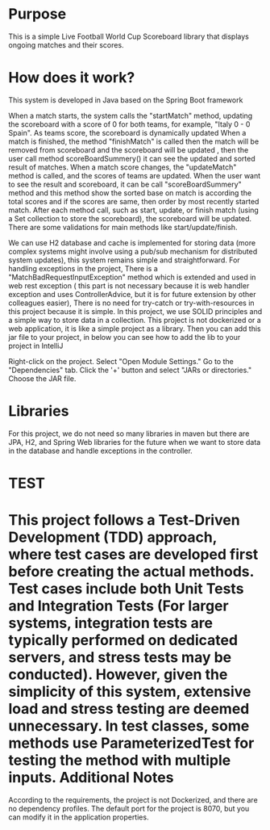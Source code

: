 **Purpose**
=============
This is a simple Live Football World Cup Scoreboard library that displays ongoing matches and their scores.

**How does it work?**
=============
This system is developed in Java based on the Spring Boot framework

When a match starts, the system calls the "startMatch" method, updating the scoreboard with a score of 0 for both teams, for example, "Italy 0 - 0 Spain". As teams score, the scoreboard is dynamically updated
When a match is finished, the method "finishMatch" is called then the match will be removed from scoreboard and the scoreboard will be updated , then  the user call method scoreBoardSummery() it can see the updated and sorted result of matches.
When a match score changes, the "updateMatch" method is called, and the scores of teams are updated.
When the user want to see the result and scoreboard, it can be call "scoreBoardSummery" method and this method show the sorted base on match is according the total scores and if the scores are same, then order by most recently started match.
After each method call, such as start, update, or finish match (using a Set collection to store the scoreboard), the scoreboard will be updated.
There are some validations for main methods like start/update/finish. 

We can use H2 database and cache is implemented for storing data (more complex systems might involve using a pub/sub mechanism for distributed system updates), this system remains simple and straightforward.
For handling exceptions in the project, There is a "MatchBadRequestInputException" method which is extended and used in web rest exception ( this part is not necessary because it is web handler exception and uses ControllerAdvice, but it is for future extension by other colleagues easier), There is no need for try-catch or try-with-resources in this project because it is simple.
In this project, we use SOLID principles and a simple way to store data in a collection.
This project is not dockerized or a web application, it is like a simple project as a library. Then you can add this jar file to your project, in below you can see how to add the lib to your project in IntelliJ


Right-click on the project.
Select "Open Module Settings."
Go to the "Dependencies" tab.
Click the '+' button and select "JARs or directories."
Choose the JAR file.


**Libraries**
==============
For this project, we do not need so many libraries in maven but there are JPA, H2, and Spring Web libraries for the future when we want to store data in the database and handle exceptions in the controller.

**TEST**
==============
This project follows a Test-Driven Development (TDD) approach, where test cases are developed first before creating the actual methods.
Test cases include both Unit Tests and Integration Tests (For larger systems, integration tests are typically performed on dedicated servers, and stress tests may be conducted). However, given the simplicity of this system, extensive load and stress testing are deemed unnecessary.
In test classes, some methods use ParameterizedTest for testing the method with multiple inputs.
**Additional Notes**
==============
According to the requirements, the project is not Dockerized, and there are no dependency profiles. The default port for the project is 8070, but you can modify it in the application properties.
